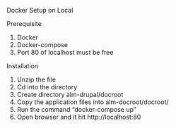 Docker Setup on Local

Prerequisite 

1. Docker
2. Docker-compose
3. Port 80 of localhost must be free


Installation

1. Unzip the file 
2. Cd into the directory
3. Create directory alm-drupal/docroot
3. Copy the application files into alm-docroot/docroot/ 
4. Run the command “docker-compose up”
5. Open browser and it hit http://localhost:80
